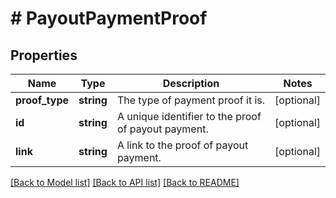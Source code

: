 # # PayoutPaymentProof

## Properties

Name | Type | Description | Notes
------------ | ------------- | ------------- | -------------
**proof_type** | **string** | The type of payment proof it is. | [optional]
**id** | **string** | A unique identifier to the proof of payout payment. | [optional]
**link** | **string** | A link to the proof of payout payment. | [optional]

[[Back to Model list]](../../README.md#models) [[Back to API list]](../../README.md#endpoints) [[Back to README]](../../README.md)
